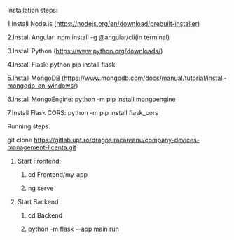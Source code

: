 Installation steps:

1.Install Node.js (https://nodejs.org/en/download/prebuilt-installer)

2.Install Angular: npm install -g @angular/cli(in terminal)

3.Install Python (https://www.python.org/downloads/)

4.Install Flask: python pip install flask

5.Install MongoDB (https://www.mongodb.com/docs/manual/tutorial/install-mongodb-on-windows/)

6.Install MongoEngine: python -m pip install mongoengine

7.Install Flask CORS: python -m pip install flask_cors

Running steps:

git clone https://gitlab.upt.ro/dragos.racareanu/company-devices-management-licenta.git

1. Start Frontend:
   
	1. cd Frontend/my-app
   
	2. ng serve
   
3. Start Backend
	1. cd Backend
    
	2. python -m flask --app main run
